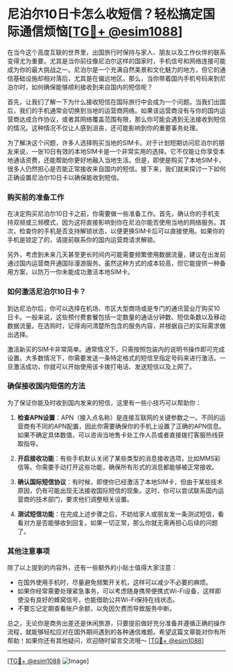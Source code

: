 # 尼泊尔10日卡怎么收短信？轻松搞定国际通信烦恼[[TG💪+ @esim1088](https://t.me/s/esim1088)]

在当今这个高度互联的世界里，出国旅行时保持与家人、朋友以及工作伙伴的联系变得尤为重要。尤其是当你前往像尼泊尔这样的国家时，手机信号和网络连接可能成为你的最大挑战之一。尼泊尔是一个充满自然美景和文化魅力的地方，但它的通信基础设施却相对落后，尤其是在偏远地区。那么，当你带着国内手机号码来到尼泊尔时，如何确保能够顺利接收到来自国内的短信呢？

首先，让我们了解一下为什么接收短信在国际旅行中会成为一个问题。当我们出国后，我们的手机通常会切换到当地的运营商网络。如果该运营商没有与你的国内运营商达成合作协议，或者其网络覆盖范围有限，那么你可能会遇到无法接收到短信的情况。这种情况不仅让人感到沮丧，还可能影响到你的重要事务处理。

为了解决这个问题，许多人选择购买当地的SIM卡。对于计划短期访问尼泊尔的朋友来说，一张10日有效的本地SIM卡是一个非常实用的选择。它不仅能让你享受本地通话资费，还能帮助你更好地融入当地生活。但是，即使是购买了本地SIM卡，很多人仍然担心是否能正常接收来自国内的短信。接下来，我们就来探讨一下如何正确设置尼泊尔10日卡以确保能收到短信。

### 购买前的准备工作

在决定购买尼泊尔10日卡之前，你需要做一些准备工作。首先，确认你的手机支持双频或三频模式，因为这将直接影响到你在尼泊尔能否使用当地的网络服务。其次，检查你的手机是否支持解锁状态，以便更换SIM卡后可以直接使用。如果你的手机是锁定了的，请提前联系你的国内运营商请求解锁。

另外，考虑到未来几天甚至更长时间内可能需要频繁使用数据流量，建议在出发前通过国内运营商开通国际漫游服务。虽然这种方式的成本较高，但它能提供一种备用方案，以防万一你未能成功激活本地SIM卡。

### 如何激活尼泊尔10日卡？

到达尼泊尔后，你可以选择在机场、市区大型商场或是专门的通讯营业厅购买10日卡。一般来说，这些预付费套餐包括一定数量的通话分钟数、短信条数以及移动数据流量。在选购时，记得询问清楚所包含的服务内容，并根据自己的实际需求做出选择。

激活新买的SIM卡非常简单。通常情况下，只需按照包装内的说明书操作即可完成设置。大多数情况下，你需要发送一条特定格式的短信至指定号码来进行激活。一旦激活成功，你就可以开始使用该卡拨打电话、发送短信以及上网了。

### 确保接收国内短信的方法

为了保证你能及时收到国内发来的短信，这里有一些小技巧可以帮助你：

1. **检查APN设置**：APN（接入点名称）是连接互联网的关键参数之一。不同的运营商有不同的APN配置，因此你需要确保你的手机上设置了正确的APN信息。如果不确定具体数值，可以咨询当地售卡处工作人员或者直接拨打客服热线获取指导。

2. **开启接收功能**：有些手机默认关闭了某些类型的消息接收选项，比如MMS彩信等。你需要手动打开这些功能，确保所有形式的消息都能够被正常接收。

3. **确认国际短信协议**：有时候，即使你已经激活了本地SIM卡，但由于某些技术原因，仍有可能出现无法接收国际短信的现象。这时，你可以尝试联系国内运营商的技术部门，要求他们调整相关设置。

4. **测试短信功能**：在完成上述步骤之后，不妨给家人或朋友发一条测试短信，看看对方是否能够收到回复。如果一切正常，那么你就无需再担心后续的问题了。

### 其他注意事项

除了以上提到的内容外，还有一些额外的小贴士值得大家注意：

- 在国外使用手机时，尽量避免频繁开关机，这样可以减少不必要的麻烦。
- 如果你经常需要处理紧急事务，可以考虑随身携带便携式Wi-Fi设备，这样即使没有良好的蜂窝信号，也能借助公共Wi-Fi保持在线状态。
- 不要忘记定期查看账户余额，以免因欠费而导致服务中断。

总之，无论你是商务出差还是休闲旅游，只要提前做好充分准备并遵循正确的操作流程，就能够轻松应对在国外期间遇到的各种通信难题。希望这篇文章能对你有所帮助！如果你还有其他疑问，欢迎随时留言交流哦～ [[TG💪+ @esim1088](https://t.me/s/esim1088)]

---

[[TG💪+ @esim1088](https://t.me/s/esim1088) ![Image](https://i.postimg.cc/4NQfJmqS/Snipaste-2025-05-13-00-14-12.png)]